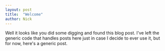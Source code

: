 ```yaml
---
layout: post
title:  "Welcome"
author: Nick
---
```

Well it looks like you did some digging and found this blog post. I've left the generic code that handles posts here just in case I decide to ever use it, but for now, here's a generic post.